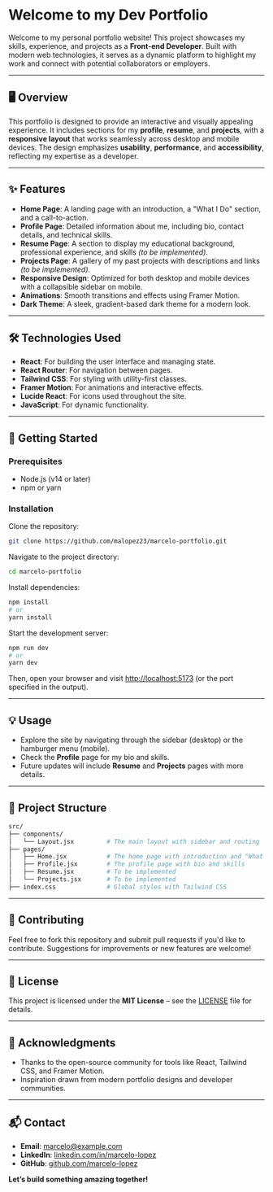 # Welcome to my Dev Portfolio

Welcome to my personal portfolio website! This project showcases my skills, experience, and projects as a **Front-end Developer**. Built with modern web technologies, it serves as a dynamic platform to highlight my work and connect with potential collaborators or employers.

---

## 🖥️ Overview

This portfolio is designed to provide an interactive and visually appealing experience. It includes sections for my **profile**, **resume**, and **projects**, with a **responsive layout** that works seamlessly across desktop and mobile devices. The design emphasizes **usability**, **performance**, and **accessibility**, reflecting my expertise as a developer.

---

## ✨ Features

- **Home Page**: A landing page with an introduction, a "What I Do" section, and a call-to-action.
- **Profile Page**: Detailed information about me, including bio, contact details, and technical skills.
- **Resume Page**: A section to display my educational background, professional experience, and skills *(to be implemented)*.
- **Projects Page**: A gallery of my past projects with descriptions and links *(to be implemented)*.
- **Responsive Design**: Optimized for both desktop and mobile devices with a collapsible sidebar on mobile.
- **Animations**: Smooth transitions and effects using Framer Motion.
- **Dark Theme**: A sleek, gradient-based dark theme for a modern look.

---

## 🛠️ Technologies Used

- **React**: For building the user interface and managing state.
- **React Router**: For navigation between pages.
- **Tailwind CSS**: For styling with utility-first classes.
- **Framer Motion**: For animations and interactive effects.
- **Lucide React**: For icons used throughout the site.
- **JavaScript**: For dynamic functionality.

---

## 🚀 Getting Started

### Prerequisites

- Node.js (v14 or later)
- npm or yarn

### Installation

Clone the repository:

```bash
git clone https://github.com/malopez23/marcelo-portfolio.git
```

Navigate to the project directory:

```bash
cd marcelo-portfolio
```

Install dependencies:

```bash
npm install
# or
yarn install
```

Start the development server:

```bash
npm run dev
# or
yarn dev
```

Then, open your browser and visit [http://localhost:5173](http://localhost:5173) (or the port specified in the output).

---

## 💡 Usage

- Explore the site by navigating through the sidebar (desktop) or the hamburger menu (mobile).
- Check the **Profile** page for my bio and skills.
- Future updates will include **Resume** and **Projects** pages with more details.

---

## 📁 Project Structure

```bash
src/
├── components/
│   └── Layout.jsx         # The main layout with sidebar and routing
├── pages/
│   ├── Home.jsx           # The home page with introduction and "What I Do"
│   ├── Profile.jsx        # The profile page with bio and skills
│   ├── Resume.jsx         # To be implemented
│   └── Projects.jsx       # To be implemented
├── index.css              # Global styles with Tailwind CSS
```

---

## 🤝 Contributing

Feel free to fork this repository and submit pull requests if you'd like to contribute. Suggestions for improvements or new features are welcome!

---

## 📜 License

This project is licensed under the **MIT License** – see the [LICENSE](LICENSE) file for details.

---

## 🙏 Acknowledgments

- Thanks to the open-source community for tools like React, Tailwind CSS, and Framer Motion.
- Inspiration drawn from modern portfolio designs and developer communities.

---

## 📬 Contact

- **Email**: marcelo@example.com  
- **LinkedIn**: [linkedin.com/in/marcelo-lopez](https://linkedin.com/in/marcelo-lopez)  
- **GitHub**: [github.com/marcelo-lopez](https://github.com/marcelo-lopez)  

**Let’s build something amazing together!**